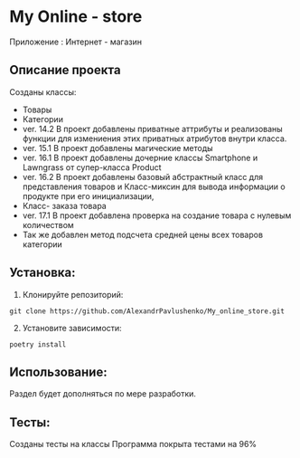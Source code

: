 # My Online - store

Приложение : Интернет - магазин

## Описание проекта

Созданы классы:
* Товары
* Категории
* ver. 14.2 В проект добавлены приватные аттрибуты и реализованы функции для измениения этих приватных атрибутов внутри класса.
* ver. 15.1 В проект добавлены магические методы
* ver. 16.1 В проект добавлены дочерние классы Smartphone и Lawngrass от супер-класса Product
* ver. 16.2 В проект добавлены базовый абстрактный класс для представления товаров и 
  Класс-миксин для вывода информации о продукте при его инициализации,
* Класс- заказа товара
* ver. 17.1 В проект добавлена проверка на создание товара с нулевым количеством
* Так же добавлен метод подсчета средней цены всех товаров категории
## Установка:

1. Клонируйте репозиторий:
```
git clone https://github.com/AlexandrPavlushenko/My_online_store.git
```
2. Установите зависимости:
```
poetry install
```
## Использование:

Раздел будет дополняться по мере разработки.

## Тесты:
Созданы тесты на классы
Программа покрыта тестами на 96%
